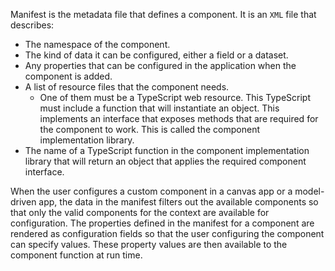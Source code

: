 Manifest is the metadata file that defines a component. It is an `XML` file that describes:

- The namespace of the component.
- The kind of data it can be configured, either a field or a dataset.
- Any properties that can be configured in the application when the component is added.
- A list of resource files that the component needs. 
  - One of them must be a TypeScript web resource. This TypeScript must include a function that will instantiate an object. This implements an interface that exposes methods that are required for the component to work. This is called the component implementation library.
- The name of a TypeScript function in the component implementation library that will return an object that applies the required component interface.

When the user configures a custom component in a canvas app or a model-driven app, the data in the manifest filters out the available components so that only the valid components for the context are available for configuration. The properties defined in the manifest for a component are rendered as configuration fields so that the user configuring the component can specify values. These property values are then available to the component function at run time.

